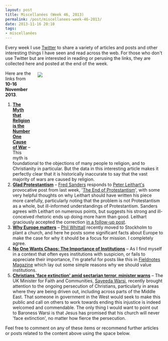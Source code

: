 ```yaml
---
layout: post
title: Miscellanées (Week 46, 2013)
permalink: /post/miscellanees-week-46-2013/
date: 2013-11-16 20:10
tags:
- miscellanées
---
```

Every week I use <a href="http://twitter.com/jakebelder">Twitter</a> to share a variety of articles and posts and other interesting things I have seen and read across the web. For those who don't use Twitter but are interested in reading or perusing the links, they are collected here and posted at the end of the week.

<div style="float: right; margin: 5px 1px 0px 20px; width: 400px; height: 275px;"><img src="https://dl.dropboxusercontent.com/u/3897986/Jake%20Blog%20Images/Stockholm_Tunnelbana_1.jpg"></div>
Here are the links from <strong>10-16 November 2013</strong>.

<ol>
<li><strong><a href="http://bit.ly/HSKdO0">The Myth that Religion is the Number One Cause of War</a></strong> – This myth is foundational to the objections of many people to religion, and to Christianity in particular. But the data in this interesting article makes it perfectly clear that it is historically inaccurate to say that the vast majority of wars are caused by religion.</li>

<li><strong><a href="http://bit.ly/HQELwb">Glad Protestantism</a></strong> – <a href="http://twitter.com/FredFredSanders">Fred Sanders</a> responds to <a href="http://twitter.com/PLeithart">Peter Leithart's<a/> provocative post from last week, '<a href="http://www.firstthings.com/onthesquare/2013/11/the-end-of-protestantism">The End of Protestantism</a>', with some very helpful thoughts on why Leithart should have written his piece more carefully, particularly noting that the problem is not Protestantism as a whole, but ill-informed understandings of Protestantism. Sanders agrees with Leithart on numerous points, but suggests his strong and ill-conceived rhetoric ends up doing more harm than good. Leithart graciously accepted the correction <a href="http://www.firstthings.com/blogs/leithart/2013/11/11/deploring-whats-deplorable/">in a follow-up post</a>.</li>

<li><strong><a href="http://bit.ly/17VaBnk">Why Europe matters</a></strong> – <a href="http://twitter.com/simplepastor">Phil Whittall</a> recently moved to Stockholm to plant a church, and here he posts some significant facts about Europe to make the case for why it should be a focus for mission. I completely agree.</li>

<li><strong><a href="http://bit.ly/HOCO2J">No One Wants Chaos: The Importance of Institutions</a></strong> – As I find myself in a context that often eyes institutions with suspicion, or fails to appreciate their importance, I'm grateful for posts like this in <a href="http://twitter.com/FieldnotesMag">Fieldnotes Magazine</a> which lay out some simple reasons why we should value institutions.</li>

<li><strong><a href="http://bit.ly/1hKPkAB">Christians 'face extinction' amid sectarian terror, minister warns</a></strong> – The UK Minister for Faith and Communities, <a href="http://en.wikipedia.org/wiki/Sayeeda_Warsi,_Baroness_Warsi">Sayeeda Warsi</a>, recently brought attention to the ongoing persecution of Christians, particularly in areas where they are being driven out, including across parts of the Middle East. That someone in government in the West would seek to make this public and call on others to work towards ending this injustice is indeed welcomed and commendable. The only thing I would want to point out to Baroness Warsi is that Jesus has promised that his church will never 'face extinction', no matter how fierce the persecution.</li>
</ol>

Feel free to comment on any of these items or recommend further articles or posts related to the content above using the space below.

